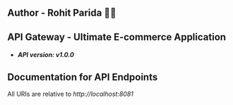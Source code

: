 ## Author - Rohit Parida 🙋‍♂️

## API Gateway - Ultimate E-commerce Application

- ##### API version: v1.0.0

## Documentation for API Endpoints

All URIs are relative to *http://localhost:8081*
